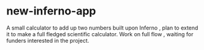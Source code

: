 # new-inferno-app
A small calculator to add up two numbers built upon Inferno , plan to extend it
to make a full fledged scientific calculator.
Work on full flow , waiting for funders interested in the project.
